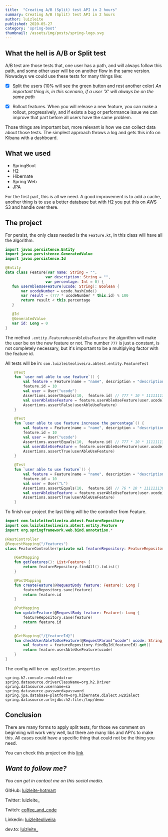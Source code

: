 ```yaml
---
title:  "Creating A/B (Split) test API in 2 hours"
summary: Creating A/B (Split) test API in 2 hours
author: luizleite
published: 2020-05-27
category: 'spring-boot'
thumbnail: /assets/img/posts/spring-logo.svg
---
```


## What the hell is A/B or Split test

A/B test are those tests that, one user has a path, and will always follow this path, 
and some other user will be on another flow in the same version. Nowadays we could use these tests for many things like:


 - [x] Split the users (10% will see the green button and rest another color)        _An important thing is, in this scenario, if a user 'X' will always be on the same path_
        
 - [x] Rollout features. When you will release a new feature, you can make a rollout,  progressively,
  and if exists a bug or performance issue we can improve that part before all users have the same problem.
 
Those things are important but, more relevant is how we can collect data about those tests. 
The simplest approach throws a log and gets this info on Kibana with a dashboard.
 
## What we used
 
 - SpringBoot
 - H2 
 - Hibernate 
 - Spring Web
 - JPA
 
For the first part, this is all we need. A good improvement is to add a cache, another
 thing is to use a better database but with H2 you put this on AWS S3 and handle over there.
 
## The project 
 
For persist, the only class needed is the `Feature.kt`, in this class will have all the algorithm.
 
 ```kotlin
import javax.persistence.Entity
import javax.persistence.GeneratedValue
import javax.persistence.Id

@Entity
data class Feature(var name: String = "",
                   var description: String = "",
                   var percentage: Int = 0) {
    fun userAbleUseFeature(ucode: String): Boolean {
        var ucodeNumber = ucode.hashCode()
        var result = (777 * ucodeNumber * this.id) % 100
        return result < this.percentage
    }

    @Id
    @GeneratedValue
    var id: Long = 0
}
```

The method `.entity.Feature#userAbleUseFeature` the algorithm will make the user be on the new feature or not. 
The number `777` is just a constant, is not completely necessary, but it's important to be a multiplying factor with the feature id.

All tests will be in: `com.luizleiteoliveira.abtest.entity.FeatureTest`

```kotlin
    @Test
    fun `user not able to use feature`() {
        val feature = Feature(name = "name", description = "description", percentage = 10)
        feature.id = 10
        val user = User("ucode")
        Assertions.assertEquals(10,  feature.id) // 777 * 10 * 111111138 = 45115764 % 100 = 64
        val userAbleUseFeature = feature.userAbleUseFeature(user.ucode)
        Assertions.assertFalse(userAbleUseFeature)
    }

    @Test
    fun `user able to use feature increase the percentage`() {
        val feature = Feature(name = "name", description = "description", percentage = 65)
        feature.id = 10
        val user = User("ucode")
        Assertions.assertEquals(10,  feature.id) // 777 * 10 * 111111138 = 45115764 % 100 = 64
        val userAbleUseFeature = feature.userAbleUseFeature(user.ucode)
        Assertions.assertTrue(userAbleUseFeature)
    }

    @Test
    fun `user able to use feature`() {
        val feature = Feature(name = "name", description = "description", percentage = 21)
        feature.id = 10
        val user = User("L")
        Assertions.assertEquals(10,  feature.id) // 76 * 10 * 111111138 = 590520 % 100 = 20
        val userAbleUseFeature = feature.userAbleUseFeature(user.ucode)
        Assertions.assertTrue(userAbleUseFeature)
    }
```  

To finish our project the last thing will be the controller from Feature.

```kotlin
import com.luizleiteoliveira.abtest.FeatureRepository
import com.luizleiteoliveira.abtest.entity.Feature
import org.springframework.web.bind.annotation.*

@RestController
@RequestMapping("/features")
class FeatureController(private val featureRepository: FeatureRepository) {

    @GetMapping
    fun getFeatures(): List<Feature> {
        return featureRepository.findAll().toList()
    }

    @PostMapping
    fun createFeature(@RequestBody feature: Feature): Long {
        featureRepository.save(feature)
        return feature.id
    }

    @PutMapping
    fun updateFeature(@RequestBody feature: Feature): Long {
        featureRepository.save(feature)
        return feature.id
    }

    @GetMapping("/{featureId}")
    fun checkUserAbleToUseFeature(@RequestParam("ucode") ucode: String, @PathVariable featureId: Long): Boolean {
        val feature = featureRepository.findById(featureId).get()
        return feature.userAbleUseFeature(ucode)
    }
}
```

The config will be on  `application.properties`

```properties
spring.h2.console.enabled=true
spring.datasource.driverClassName=org.h2.Driver
spring.datasource.username=sa
spring.datasource.password=password
spring.jpa.database-platform=org.hibernate.dialect.H2Dialect
spring.datasource.url=jdbc:h2:file:/tmp/demo
```

## Conclusion
 
There are many forms to apply split tests, for those we comment on beginning will work very well, 
but there are many libs and API's to make this. All cases could have a specific thing that could not be the thing you need.

You can check this project on this [link](https://github.com/luizleite-hotmart/ab-test)

## _Want to follow me?_
 
_You can get in contact me on this social media._

    
 GitHub: [luizleite-hotmart](https://github.com/luizleite-hotmart)
    
 Twitter: luizleite_
    
 Twitch: [coffee_and_code](https://www.twitch.tv/coffee_and_code)
    
 Linkedin: [luizleiteoliveira](https://www.linkedin.com/in/luizleiteoliveira/)
    
 dev.to: [luizleite_](https://dev.to/luizleite_)
 